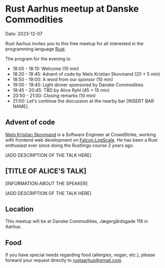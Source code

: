 # Rust Aarhus meetup at Danske Commodities

Date: 2023-12-07

Rust Aarhus invites you to this free meetup for all interested in the programming language [Rust].

The program for the evening is:

- 18:05 - 18:15: Welcome (10 min)
- 18:20 - 18:45: Advent of code by Niels Kristian Skovmand (20 + 5 min)
- 18:50 - 19:00: A word from our sponsor (10 min)
- 19:00 - 19:45: Light dinner sponsored by Danske Commodities
- 19:45 - 20:45: TBD by Alice Ryhl (45 + 15 min)
- 20:50 - 21:00: Closing remarks (10 min)
- 21:00: Let's continue the discussion at the nearby bar [INSERT BAR NAME].

## Advent of code
[Niels Kristian Skovmand][ns] is a Software Engineer at CrowdStrike, working with frontend web development on [Falcon LogScale][logscale]. He has been a Rust enthusiast ever since doing the Rustlings course 2 years ago.

[ADD DESCRIPTION OF THE TALK HERE]

## [TITLE OF ALICE'S TALK]
[INFORMATION ABOUT THE SPEAKER]

[ADD DESCRIPTION OF THE TALK HERE]

## Location
This meetup will be at Danske Commodities, Jægergårdsgade 118 in Aarhus.

## Food
If you have special needs regarding food (allergies, vegan, etc.), please forward your request directly to rustaarhus@gmail.com.


[rust]: https://www.rust-lang.org/
[ns]: https://www.linkedin.com/in/nskovmand/
[logscale]: https://www.crowdstrike.com/products/observability/falcon-logscale/
